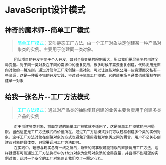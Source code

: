 # JavaScript设计模式
## 神奇的魔术师--简单工厂模式
> <font color='cyan'>简单工厂模式</font>：又叫静态工厂方法，由一个工厂对象决定创建某一种产品对象类的实例。主要用于创建同一类对象。

        团队项目的开发不同于个人开发，其对全局变量的限制很大，所以我们要尽量少的创建全局变量。对于同一类对象在不同的需求中的重复使用，很多时候不需要重复创建，代码复用是面向对象的一跳准则。通过对简单工厂来创建一些对象，可以让这些对象公用一些资源而又私有一些资源，这是一种很不错的开发实践，不过对于简单工厂模式，它的适用场合通常也就限制在创建单一对象

## 给我一张名片--工厂方法模式
> <font color='cyan'>工厂方法模式</font>：通过对产品类的抽象使其创建的业务主要负责用于创建多类产品的实例
    
        对于创建多类对象，前面学过的简单工厂模式就不适用了，这是简单工厂模式的应用局限，当然这正是工厂方法模式的价值所在，通过工厂方法模式我们可以轻松创建多个类的实例对象，这样工厂方法对象在创建对象的方式也避免了使用者和对象类之间的耦合，用户不必关心创建该对象的具体类，只需要调用工厂方法即可。
        在实践中，理想与现实总有一线之隔的，新来的同事很可能错误的直接调用工厂方法，这样就很有可能通过工厂方法执行中的this对象为全局对象添加全局变量，并且得不到期望的实例对象，此时一个安全的工厂对象则让我们吃了一颗定心丸。